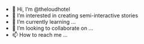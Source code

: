 - 👋 Hi, I’m @theloudhotel
- 👀 I’m interested in creating semi-interactive stories
- 🌱 I’m currently learning ...
- 💞️ I’m looking to collaborate on ...
- 📫 How to reach me ...

<!---
theloudhotel/theloudhotel is a ✨ special ✨ repository because its `README.md` (this file) appears on your GitHub profile.
You can click the Preview link to take a look at your changes.
--->
